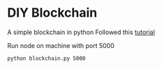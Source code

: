 # DIY Blockchain
A simple blockchain in python
Followed this [tutorial](https://hackernoon.com/learn-blockchains-by-building-one-117428612f46)

Run node on machine with port 5000
```cmd
python blockchain.py 5000
```
